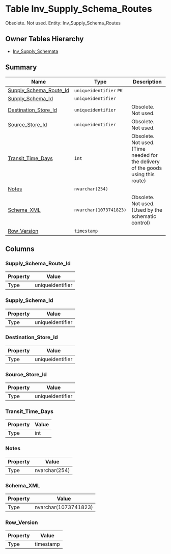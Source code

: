 # Table Inv_Supply_Schema_Routes

Obsolete. Not used. Entity: Inv_Supply_Schema_Routes

## Owner Tables Hierarchy

* [Inv_Supply_Schemata](Inv_Supply_Schemata.md)

## Summary

| Name | Type | Description |
| - | - | --- |
|[Supply_Schema_Route_Id](#supply_schema_route_id)|`uniqueidentifier` `PK`||
|[Supply_Schema_Id](#supply_schema_id)|`uniqueidentifier` ||
|[Destination_Store_Id](#destination_store_id)|`uniqueidentifier` |Obsolete. Not used.|
|[Source_Store_Id](#source_store_id)|`uniqueidentifier` |Obsolete. Not used.|
|[Transit_Time_Days](#transit_time_days)|`int` |Obsolete. Not used. (Time needed for the delivery of the goods using this route)|
|[Notes](#notes)|`nvarchar(254)` ||
|[Schema_XML](#schema_xml)|`nvarchar(1073741823)` |Obsolete. Not used. (Used by the schematic control)|
|[Row_Version](#row_version)|`timestamp` ||

## Columns

### Supply_Schema_Route_Id

| Property | Value |
| - | - |
|Type|uniqueidentifier|

### Supply_Schema_Id

| Property | Value |
| - | - |
|Type|uniqueidentifier|

### Destination_Store_Id

| Property | Value |
| - | - |
|Type|uniqueidentifier|

### Source_Store_Id

| Property | Value |
| - | - |
|Type|uniqueidentifier|

### Transit_Time_Days

| Property | Value |
| - | - |
|Type|int|

### Notes

| Property | Value |
| - | - |
|Type|nvarchar(254)|

### Schema_XML

| Property | Value |
| - | - |
|Type|nvarchar(1073741823)|

### Row_Version

| Property | Value |
| - | - |
|Type|timestamp|


